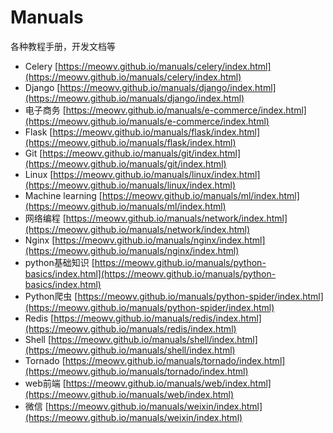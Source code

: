 # Manuals

各种教程手册，开发文档等

- Celery [https://meowv.github.io/manuals/celery/index.html](https://meowv.github.io/manuals/celery/index.html)
- Django [https://meowv.github.io/manuals/django/index.html](https://meowv.github.io/manuals/django/index.html)
- 电子商务 [https://meowv.github.io/manuals/e-commerce/index.html](https://meowv.github.io/manuals/e-commerce/index.html)
- Flask [https://meowv.github.io/manuals/flask/index.html](https://meowv.github.io/manuals/flask/index.html)
- Git [https://meowv.github.io/manuals/git/index.html](https://meowv.github.io/manuals/git/index.html)
- Linux [https://meowv.github.io/manuals/linux/index.html](https://meowv.github.io/manuals/linux/index.html)
- Machine learning [https://meowv.github.io/manuals/ml/index.html](https://meowv.github.io/manuals/ml/index.html)
- 网络编程 [https://meowv.github.io/manuals/network/index.html](https://meowv.github.io/manuals/network/index.html)
- Nginx [https://meowv.github.io/manuals/nginx/index.html](https://meowv.github.io/manuals/nginx/index.html)
- python基础知识 [https://meowv.github.io/manuals/python-basics/index.html](https://meowv.github.io/manuals/python-basics/index.html)
- Python爬虫 [https://meowv.github.io/manuals/python-spider/index.html](https://meowv.github.io/manuals/python-spider/index.html)
- Redis [https://meowv.github.io/manuals/redis/index.html](https://meowv.github.io/manuals/redis/index.html)
- Shell [https://meowv.github.io/manuals/shell/index.html](https://meowv.github.io/manuals/shell/index.html)
- Tornado [https://meowv.github.io/manuals/tornado/index.html](https://meowv.github.io/manuals/tornado/index.html)
- web前端 [https://meowv.github.io/manuals/web/index.html](https://meowv.github.io/manuals/web/index.html)
- 微信 [https://meowv.github.io/manuals/weixin/index.html](https://meowv.github.io/manuals/weixin/index.html)